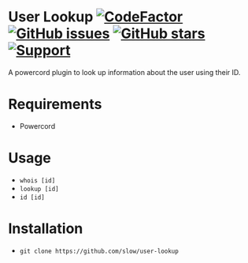 # User Lookup [![CodeFactor](https://www.codefactor.io/repository/github/discord-modifications/user-lookup/badge)](https://www.codefactor.io/repository/github/discord-modifications/user-lookup) [![GitHub issues](https://img.shields.io/github/issues/slow/user-lookup?style=flat)](https://github.com/slow/user-lookup/issues) [![GitHub stars](https://img.shields.io/github/stars/slow/user-lookup?style=flat)](https://github.com/slow/user-lookup/stargazers) [![Support](https://img.shields.io/discord/887015827134632057)](https://discord.gg/HQ5N7Rcajc)
A powercord plugin to look up information about the user using their ID.

# Requirements
- Powercord

# Usage
- `whois [id]`
- `lookup [id]`
- `id [id]`

# Installation
- `git clone https://github.com/slow/user-lookup`
